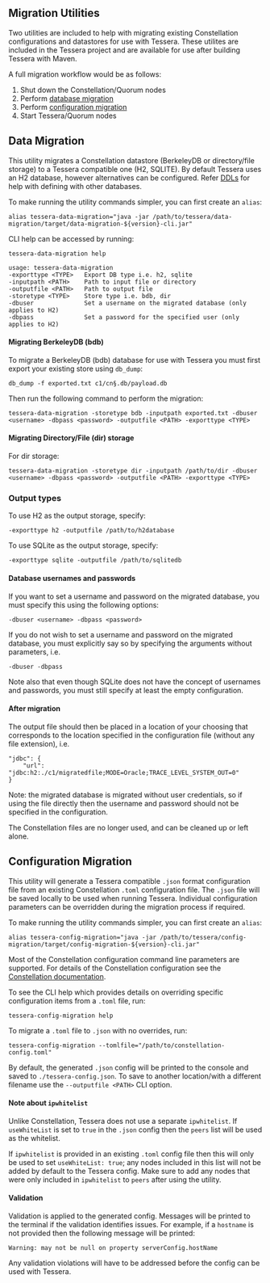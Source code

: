 ## Migration Utilities
Two utilities are included to help with migrating existing Constellation configurations and datastores for use with Tessera.  These utilites are included in the Tessera project and are available for use after building Tessera with Maven.

A full migration workflow would be as follows:

1. Shut down the Constellation/Quorum nodes
2. Perform [database migration](#data-migration)
3. Perform [configuration migration](#configuration-migration)
4. Start Tessera/Quorum nodes


## Data Migration
This utility migrates a Constellation datastore (BerkeleyDB or directory/file storage) to a Tessera compatible one (H2, SQLITE).  By default Tessera uses an H2 database, however alternatives can be configured.  Refer [DDLs](https://github.com/jpmorganchase/tessera/tree/master/ddls/create-table) for help with defining with other databases.

To make running the utility commands simpler, you can first create an `alias`:

```
alias tessera-data-migration="java -jar /path/to/tessera/data-migration/target/data-migration-${version}-cli.jar"
```

CLI help can be accessed by running:
```
tessera-data-migration help

usage: tessera-data-migration
-exporttype <TYPE>   Export DB type i.e. h2, sqlite
-inputpath <PATH>    Path to input file or directory
-outputfile <PATH>   Path to output file
-storetype <TYPE>    Store type i.e. bdb, dir
-dbuser              Set a username on the migrated database (only applies to H2)
-dbpass              Set a password for the specified user (only applies to H2)
```

#### Migrating BerkeleyDB (bdb)
To migrate a BerkeleyDB (bdb) database for use with Tessera you must first export your existing store using `db_dump`:
```
db_dump -f exported.txt c1/cn§.db/payload.db
```

Then run the following command to perform the migration:
```
tessera-data-migration -storetype bdb -inputpath exported.txt -dbuser <username> -dbpass <password> -outputfile <PATH> -exporttype <TYPE>
```

#### Migrating Directory/File (dir) storage
For dir storage: 
```
tessera-data-migration -storetype dir -inputpath /path/to/dir -dbuser <username> -dbpass <password> -outputfile <PATH> -exporttype <TYPE>
```

### Output types
To use H2 as the output storage, specify:
```
-exporttype h2 -outputfile /path/to/h2database
```

To use SQLite as the output storage, specify:
```
-exporttype sqlite -outputfile /path/to/sqlitedb
```

#### Database usernames and passwords
If you want to set a username and password on the migrated database, you must specify this using the following options:

```
-dbuser <username> -dbpass <password>
```

If you do not wish to set a username and password on the migrated database, you must explicitly say so by specifying the arguments without parameters, i.e.

```
-dbuser -dbpass
```

Note also that even though SQLite does not have the concept of usernames and passwords, you must still specify at least the empty configuration.


#### After migration
The output file should then be placed in a location of your choosing that corresponds to the location specified in the configuration file (without any file extension), i.e.

```
"jdbc": {
    "url": "jdbc:h2:./c1/migratedfile;MODE=Oracle;TRACE_LEVEL_SYSTEM_OUT=0"
}
```

Note: the migrated database is migrated without user credentials, so if using the file directly then the username and password should not be specified in the configuration.

The Constellation files are no longer used, and can be cleaned up or left alone.


## Configuration Migration
This utility will generate a Tessera compatible `.json` format configuration file from an existing Constellation `.toml` configuration file.  The `.json` file will be saved locally to be used when running Tessera.  Individual configuration parameters can be overridden during the migration process if required.

To make running the utility commands simpler, you can first create an `alias`:

```
alias tessera-config-migration="java -jar /path/to/tessera/config-migration/target/config-migration-${version}-cli.jar"
```

Most of the Constellation configuration command line parameters are supported.  For details of the Constellation configuration see the [Constellation documentation](../../Constellation/Constellation).

To see the CLI help which provides details on overriding specific configuration items from a `.toml` file, run:
```
tessera-config-migration help
```

To migrate a `.toml` file to `.json` with no overrides, run:
```
tessera-config-migration --tomlfile="/path/to/constellation-config.toml"
```

By default, the generated `.json` config will be printed to the console and saved to `./tessera-config.json`.  To save to another location/with a different filename use the `--outputfile <PATH>` CLI option.

#### Note about `ipwhitelist`
Unlike Constellation, Tessera does not use a separate `ipwhitelist`.  If `useWhiteList` is set to `true` in the `.json` config then the `peers` list will be used as the whitelist.  

If `ipwhitelist` is provided in an existing `.toml` config file then this will only be used to set `useWhiteList: true`; any nodes included in this list will not be added by default to the Tessera config.  Make sure to add any nodes that were only included in `ipwhitelist` to `peers` after using the utility.

#### Validation
Validation is applied to the generated config. Messages will be printed to the terminal if the validation identifies issues.  For example, if a `hostname` is not provided then the following message will be printed:
```
Warning: may not be null on property serverConfig.hostName
```
Any validation violations will have to be addressed before the config can be used with Tessera.
